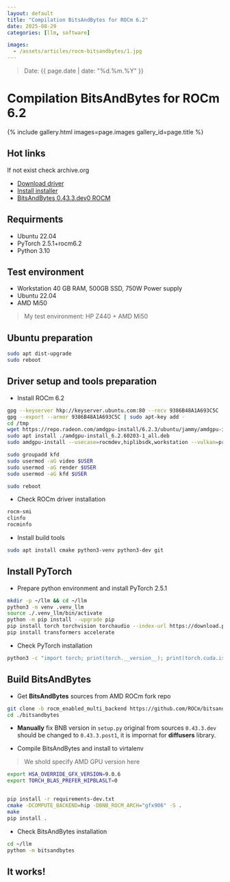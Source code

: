```yaml
---
layout: default
title: "Compilation BitsAndBytes for ROCm 6.2"
date: 2025-08-29
categories: [llm, software]

images:
  - /assets/articles/rocm-bitsandbytes/1.jpg
---
```

> Date: {{ page.date | date: "%d.%m.%Y" }}  

# Compilation BitsAndBytes for ROCm 6.2 

{% include gallery.html images=page.images gallery_id=page.title %}

## Hot links
If not exist check archive.org  
- [Download driver](https://www.amd.com/en/support/downloads/previous-drivers.html/accelerators/instinct/instinct-mi-series/instinct-mi50.html)
- [Install installer](https://amdgpu-install.readthedocs.io/en/latest/install-prereq.html#installing-the-installer-package)
- [BitsAndBytes 0.43.3.dev0 ROCM](https://github.com/ROCm/bitsandbytes/tree/rocm_enabled_multi_backend)

## Requirments
- Ubuntu 22.04
- PyTorch 2.5.1+rocm6.2
- Python 3.10

## Test environment 
- Workstation 40 GB RAM, 500GB SSD, 750W Power supply 
- Ubuntu 22.04 
- AMD Mi50

> My test environment: HP Z440 + AMD Mi50

## Ubuntu preparation

```bash
sudo apt dist-upgrade
sudo reboot
```

## Driver setup and tools preparation

- Install ROCm 6.2

```bash
gpg --keyserver hkp://keyserver.ubuntu.com:80 --recv 9386B48A1A693C5C
gpg --export --armor 9386B48A1A693C5C | sudo apt-key add -
cd /tmp
wget https://repo.radeon.com/amdgpu-install/6.2.3/ubuntu/jammy/amdgpu-install_6.2.60203-1_all.deb
sudo apt install ./amdgpu-install_6.2.60203-1_all.deb
sudo amdgpu-install --usecase=rocmdev,hiplibsdk,workstation --vulkan=pro --opencl=rocr

sudo groupadd kfd
sudo usermod -aG video $USER
sudo usermod -aG render $USER
sudo usermod -aG kfd $USER

sudo reboot
```
- Check ROCm driver installation

```bash
rocm-smi
clinfo
rocminfo
```
- Install build tools

```bash
sudo apt install cmake python3-venv python3-dev git
```
## Install PyTorch
- Prepare python environment and install PyTorch 2.5.1

```bash
mkdir -p ~/llm && cd ~/llm
python3 -m venv .venv_llm
source ./.venv_llm/bin/activate
python -m pip install --upgrade pip
pip install torch torchvision torchaudio --index-url https://download.pytorch.org/whl/rocm6.2
pip install transformers accelerate
```
- Check PyTorch installation

```bash
python3 -c "import torch; print(torch.__version__); print(torch.cuda.is_available()); print(torch.version.hip);print(torch.cuda.get_device_name(0));"
```

## Build BitsAndBytes

- Get **BitsAndBytes** sources from AMD ROCm fork repo

```bash
git clone -b rocm_enabled_multi_backend https://github.com/ROCm/bitsandbytes.git
cd ./bitsandbytes
```
- **Manually** fix BNB version in `setup.py` original from sources `0.43.3.dev` should be changed to `0.43.3.post1`, it is impornat for **diffusers** library.

- Compile BitsAndBytes and install to virtalenv
> We shold specify AMD GPU version here

```bash
export HSA_OVERRIDE_GFX_VERSION=9.0.6
export TORCH_BLAS_PREFER_HIPBLASLT=0 


pip install -r requirements-dev.txt
cmake -DCOMPUTE_BACKEND=hip -DBNB_ROCM_ARCH="gfx906" -S .
make
pip install .
```
- Check BitsAndBytes installation

```bash
cd ~/llm
python -m bitsandbytes
```

## It works!
